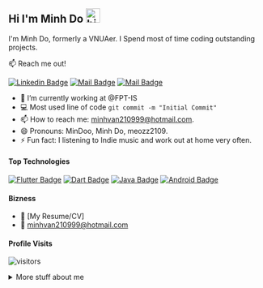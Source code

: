 ## Hi I'm Minh Do <img src="https://user-images.githubusercontent.com/1303154/88677602-1635ba80-d120-11ea-84d8-d263ba5fc3c0.gif" width="28px" alt="hi">

I'm Minh Do, formerly a VNUAer. I Spend most of time coding outstanding projects.

:mailbox: Reach me out!

[![Linkedin Badge](https://img.shields.io/badge/-Minh-Do-0e76a8?style=flat&labelColor=0e76a8&logo=linkedin&logoColor=white)](https://www.linkedin.com/in/do-minh-2109/) [![Mail Badge](https://img.shields.io/badge/-@minhdo99-e84393?style=flat&labelColor=e84393&logo=instagram&logoColor=white)](https://instagram.com/minhdo_99) [![Mail Badge](https://img.shields.io/badge/-minhvan210999-c0392b?style=flat&labelColor=c0392b&logo=gmail&logoColor=white)](mailto:minhvan210999@hotmail.com)

<!-- TODO: Add last video link -->

- 🔭 I’m currently working at @FPT-IS
- :computer: Most used line of code `git commit -m "Initial Commit"`
- 📫 How to reach me: minhvan210999@hotmail.com.
- 😄 Pronouns: MinDoo, Minh Do, meozz2109.
- ⚡ Fun fact: I listening to Indie music and work out at home very often.

#### Top Technologies

<!-- TODO: Make technologies links takes you to repositories -->

[![Flutter Badge](https://img.shields.io/badge/-Flutter-61DBFB?style=for-the-badge&labelColor=black&logo=flutter&logoColor=61DBFB)](#) [![Dart Badge](https://img.shields.io/badge/-Dart-3C873A?style=for-the-badge&labelColor=black&logo=dart&logoColor=3C873A)](#) [![Java Badge](https://img.shields.io/badge/-Java-F0DB4F?style=for-the-badge&labelColor=black&logo=java&logoColor=F0DB4F)](#) [![Android Badge](https://img.shields.io/badge/-Android-007acc?style=for-the-badge&labelColor=black&logo=android&logoColor=007acc)](#)

#### Bizness
- :paperclip: [My Resume/CV]
- :email: minhvan210999@hotmail.com


#### Profile Visits 

![visitors](https://visitor-badge.glitch.me/badge?page_id=meozz2109.meozz2109)

<details>
<summary>
  More stuff about me
</summary>

<br >
  
#### Coding Stats

<!--START_SECTION:waka-->
```text
Java   15 hrs 41 mins  ████████████████████▓░░░░   82.29 % 
Dart         1 hr 50 mins    ██▒░░░░░░░░░░░░░░░░░░░░░░   09.61 % 
Markdown     1 hr 27 mins    ██░░░░░░░░░░░░░░░░░░░░░░░   07.63 % 
Other        2 mins          ░░░░░░░░░░░░░░░░░░░░░░░░░   00.25 % 
YAML         2 mins          ░░░░░░░░░░░░░░░░░░░░░░░░░   00.19 % 
```
<!--END_SECTION:waka-->

#### Github Stats

![Meozz2109's github stats](https://github-readme-stats.vercel.app/api?username=meozz2109&count_private=true&theme=tokyonight&hide=contribs,prs)

</details>

<!--
**meozz2109/meozz2109** is a ✨ _special_ ✨ repository because its `README.md` (this file) appears on your GitHub profile.

Here are some ideas to get you started:

- 🔭 I’m currently working on ...
- 🌱 I’m currently learning ...
- 👯 I’m looking to collaborate on ...
- 🤔 I’m looking for help with ...
- 💬 Ask me about ...
- 📫 How to reach me: ...
- 😄 Pronouns: ...
- ⚡ Fun fact: ...
-->
